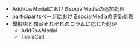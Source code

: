 - AddRowModalにおけるsocialMediaの追加処理
- participantsページにおけるsocialMediaの更新処理
- 模擬店と教室それぞれのコラムに応じた処理
    - AddRowModal
    - TableCell